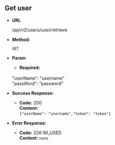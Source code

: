 **Get user**
----

* **URL**

  /api/v2/users/user/retrieve

* **Method:**

  `GET`
  
*  **Param**

   * **Required:**
    <br/>
       "userName": "username"
    <br/>
       "passWord": "password"
    

* **Success Response:**

  * **Code:** 200 <br/>
    **Content:** <br/>`{"userName": "username","token": "token"}`
 
* **Error Response:**

  * **Code:** 226 IM_USED <br/>
    **Content:** `none`
